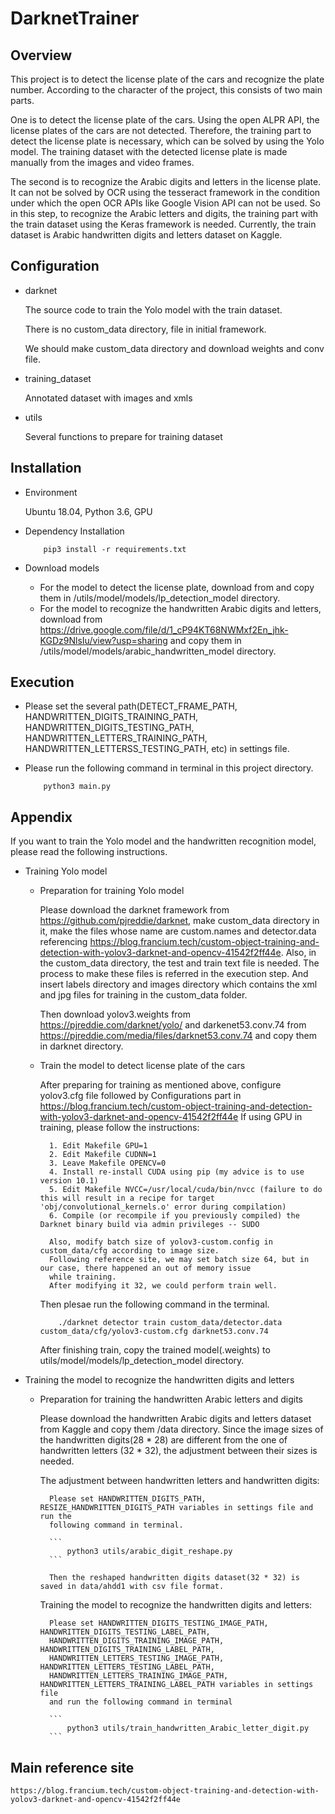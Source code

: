 # DarknetTrainer

## Overview

This project is to detect the license plate of the cars and recognize the plate number. According to the character of 
the project, this consists of two main parts. 

One is to detect the license plate of the cars. Using the open ALPR API, 
the license plates of the cars are not detected. Therefore, the training part to detect the license plate is necessary,
which can be solved by using the Yolo model. The training dataset with the detected license plate is made manually 
from the images and video frames.

The second is to recognize the Arabic digits and letters in the license plate. It can not be solved by OCR using the 
tesseract framework in the condition under which the open OCR APIs like Google Vision API can not be used. So in this step, 
to recognize the Arabic letters and digits, the training part with the train dataset using the Keras framework is needed.
Currently, the train dataset is Arabic handwritten digits and letters dataset on Kaggle. 

## Configuration

- darknet
    
    The source code to train the Yolo model with the train dataset.
    
    There is no custom_data directory,  file in initial framework.
    
    We should make custom_data directory and download weights and conv file.
    
- training_dataset
    
    Annotated dataset with images and xmls
    
- utils
    
    Several functions to prepare for training dataset

## Installation

- Environment

    Ubuntu 18.04, Python 3.6, GPU
- Dependency Installation

    ```
        pip3 install -r requirements.txt
    ```
- Download models

    * For the model to detect the license plate, download from and copy them in /utils/model/models/lp_detection_model 
    directory.
    * For the model to recognize the handwritten Arabic digits and letters, download from 
    https://drive.google.com/file/d/1_cP94KT68NWMxf2En_jhk-KGDz9NlsIu/view?usp=sharing and copy them in 
    /utils/model/models/arabic_handwritten_model directory.

## Execution

- Please set the several path(DETECT_FRAME_PATH, HANDWRITTEN_DIGITS_TRAINING_PATH, HANDWRITTEN_DIGITS_TESTING_PATH,
HANDWRITTEN_LETTERS_TRAINING_PATH, HANDWRITTEN_LETTERSS_TESTING_PATH, etc) in settings file.

- Please run the following command in terminal in this project directory.

    ```
        python3 main.py
    ```

## Appendix

If you want to train the Yolo model and the handwritten recognition model, please read the following instructions.

- Training Yolo model
    
    * Preparation for training Yolo model
    
        Please download the darknet framework from https://github.com/pjreddie/darknet, make custom_data directory in it, 
        make the files whose name are custom.names and detector.data referencing 
        https://blog.francium.tech/custom-object-training-and-detection-with-yolov3-darknet-and-opencv-41542f2ff44e.
        Also, in the custom_data directory, the test and train text file is needed. The process to make these files is 
        referred in the execution step. And insert labels directory and images directory which contains the xml and jpg
        files for training in the custom_data folder. 
        
        Then download yolov3.weights from https://pjreddie.com/darknet/yolo/ and 
        darkenet53.conv.74 from https://pjreddie.com/media/files/darknet53.conv.74 and copy them in darknet directory.
    
    * Train the model to detect license plate of the cars
        
        After preparing for training as mentioned above, configure yolov3.cfg file followed by Configurations part in 
        https://blog.francium.tech/custom-object-training-and-detection-with-yolov3-darknet-and-opencv-41542f2ff44e
        If using GPU in training, please follow the instructions:
        
            1. Edit Makefile GPU=1
            2. Edit Makefile CUDNN=1
            3. Leave Makefile OPENCV=0
            4. Install re-install CUDA using pip (my advice is to use version 10.1)
            5. Edit Makefile NVCC=/usr/local/cuda/bin/nvcc (failure to do this will result in a recipe for target 'obj/convolutional_kernels.o' error during compilation)
            6. Compile (or recompile if you previously compiled) the Darknet binary build via admin privileges -- SUDO
            
            Also, modify batch size of yolov3-custom.config in custom_data/cfg according to image size.
            Following reference site, we may set batch size 64, but in our case, there happened an out of memory issue 
            while training.
            After modifying it 32, we could perform train well.
            
        Then plesae run the following command in the terminal. 
        ```
            ./darknet detector train custom_data/detector.data custom_data/cfg/yolov3-custom.cfg darknet53.conv.74
        ```
        
        After finishing train, copy the trained model(.weights) to utils/model/models/lp_detection_model directory.
      
- Training the model to recognize the handwritten digits and letters
    
    * Preparation for training the handwritten Arabic letters and digits
    
        Please download the handwritten Arabic digits and letters dataset from Kaggle and copy them /data directory. 
        Since the image sizes of the handwritten digits(28 * 28) are different from the one of handwritten letters
        (32 * 32), the adjustment between their sizes is needed.
        
        The adjustment between handwritten letters and handwritten digits:
        
            Please set HANDWRITTEN_DIGITS_PATH, RESIZE_HANDWRITTEN_DIGITS_PATH variables in settings file and run the 
            following command in terminal.
            
            ```
                python3 utils/arabic_digit_reshape.py
            ```
         
            Then the reshaped handwritten digits dataset(32 * 32) is saved in data/ahdd1 with csv file format.
         
        Training the model to recognize the handwritten digits and letters:
            
            Please set HANDWRITTEN_DIGITS_TESTING_IMAGE_PATH, HANDWRITTEN_DIGITS_TESTING_LABEL_PATH, 
            HANDWRITTEN_DIGITS_TRAINING_IMAGE_PATH, HANDWRITTEN_DIGITS_TRAINING_LABEL_PATH, 
            HANDWRITTEN_LETTERS_TESTING_IMAGE_PATH, HANDWRITTEN_LETTERS_TESTING_LABEL_PATH, 
            HANDWRITTEN_LETTERS_TRAINING_IMAGE_PATH, HANDWRITTEN_LETTERS_TRAINING_LABEL_PATH variables in settings file 
            and run the following command in terminal
            
            ```
                python3 utils/train_handwritten_Arabic_letter_digit.py 
            ```

## Main reference site

    https://blog.francium.tech/custom-object-training-and-detection-with-yolov3-darknet-and-opencv-41542f2ff44e